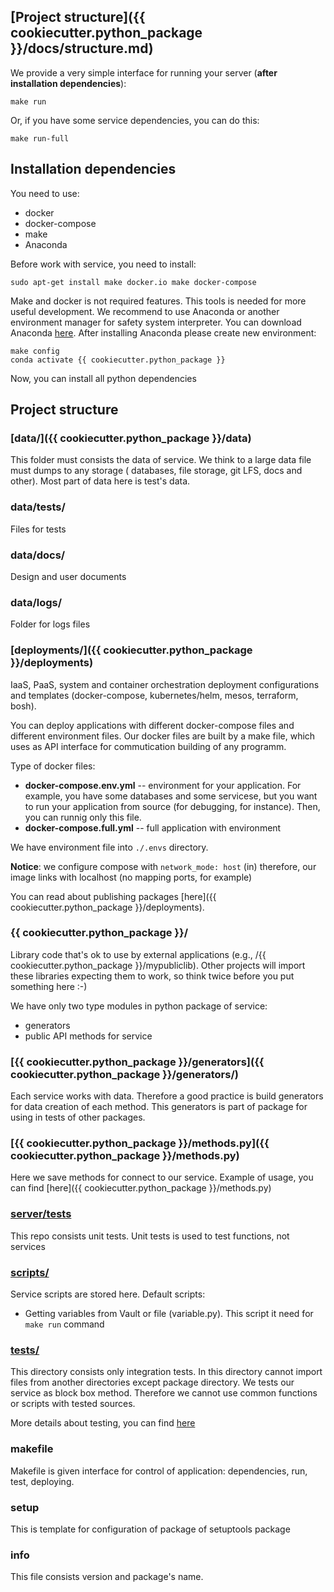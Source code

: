 ## [Project structure]({{ cookiecutter.python_package }}/docs/structure.md)

We provide a very simple interface for running your server (**after installation dependencies**):

    make run
    
Or, if you have some service dependencies, you can do this:

    make run-full

## Installation dependencies

You need to use: 

- docker
- docker-compose
- make
- Anaconda

Before work with service, you need to install:

    sudo apt-get install make docker.io make docker-compose
    
Make and docker is not required features. This tools is needed for more useful development. We recommend to use Anaconda
or another environment manager for safety system interpreter. You can download Anaconda 
[here](https://www.anaconda.com/). After installing Anaconda please create new environment:

    make config
    conda activate {{ cookiecutter.python_package }}
    
Now, you can install all python dependencies
    
## Project structure

### [data/]({{ cookiecutter.python_package }}/data)

This folder must consists the data of service. We think to a large data file must dumps to any storage (
databases, file storage, git LFS, docs and other). Most part of data here is test's data.

### data/tests/

Files for tests

### data/docs/

Design and user documents

### data/logs/

Folder for logs files 

### [deployments/]({{ cookiecutter.python_package }}/deployments)

IaaS, PaaS, system and container orchestration deployment configurations and templates (docker-compose, kubernetes/helm,
mesos, terraform, bosh).

You can deploy applications with different docker-compose files and different environment files. Our docker files are built by a make file, which uses as API interface for commutication building of any programm.

Type of docker files:

* **docker-compose.env.yml** -- environment for your application. For example, you have some databases and some servicese, but you want to run your application from source (for debugging, for instance). Then, you can runnig only this file.
* **docker-compose.full.yml** -- full application with environment

We have environment file into `./.envs` directory.

**Notice**: we configure compose with `network_mode: host` (in) therefore, our image links with localhost (no mapping ports, for example)

You can read about publishing packages [here]({{ cookiecutter.python_package }}/deployments).

### {{ cookiecutter.python_package }}/ 

Library code that's ok to use by external applications (e.g., /{{ cookiecutter.python_package }}/mypubliclib). Other projects will
import these libraries expecting them to work, so think twice before you put something here :-) 

We have only two type modules in python package of service:

- generators
- public API methods for service

### [{{ cookiecutter.python_package }}/generators]({{ cookiecutter.python_package }}/generators/)

Each service works with data. Therefore a good practice is build generators for data creation of each method. This generators is part of package for using in tests of other packages.

### [{{ cookiecutter.python_package }}/methods.py]({{ cookiecutter.python_package }}/methods.py)

Here we save methods for connect to our service. Example of usage, you can find [here]({{ cookiecutter.python_package }}/methods.py)

### [server/tests](server/tests/)

This repo consists unit tests. Unit tests is used to test functions, not services

### [scripts/](scripts)

Service scripts are stored here. Default scripts:

- Getting variables from Vault or file (variable.py). This script it need for `make run` command

### [tests/](tests)

This directory consists only integration tests. In this directory cannot import files from another directories except 
package directory. We tests our service as block box method. Therefore we cannot use common 
functions or scripts with tested sources.

More details about testing, you can find [here](tests.md)

### makefile

Makefile is given interface for control of application: dependencies, run, test, deploying.
  
### setup

This is template for configuration of package of setuptools package
  
### info

This file consists version and package's name.
